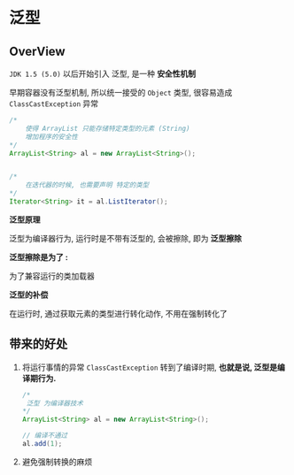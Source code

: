 # 泛型



## OverView

`JDK 1.5 (5.0)` 以后开始引入 泛型, 是一种 **安全性机制**

早期容器没有泛型机制, 所以统一接受的 `Object` 类型, 很容易造成 `ClassCastException` 异常

```java
/*
	使得 ArrayList 只能存储特定类型的元素 (String)
	增加程序的安全性
*/
ArrayList<String> al = new ArrayList<String>();


/*
	在迭代器的时候, 也需要声明 特定的类型
*/
Iterator<String> it = al.ListIterator();
```



**泛型原理** 

泛型为编译器行为, 运行时是不带有泛型的, 会被擦除, 即为 **泛型擦除**



**泛型擦除是为了 :**

为了兼容运行的类加载器



**泛型的补偿**

在运行时, 通过获取元素的类型进行转化动作, 不用在强制转化了





## 带来的好处

1. 将运行事情的异常 `ClassCastException` 转到了编译时期, **也就是说, 泛型是编译期行为.**

   ~~~java
   /*
   	泛型 为编译器技术
   */
   ArrayList<String> al = new ArrayList<String>();
   
   // 编译不通过
   al.add(1);
   ~~~

2. 避免强制转换的麻烦













































